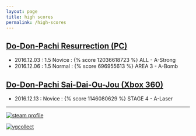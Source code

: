 ```yaml
---
layout: page
title: high scores
permalink: /high-scores
---
```

## [Do-Don-Pachi Resurrection (PC)](http://www.caveshmups.com/dodonpachi)

- 2016.12.03 : 1.5 Novice : {% score 12036618723 %} ALL - A-Strong
- 2016.12.06 : 1.5 Normal : {% score 696955613 %} AREA 3 - A-Bomb

## [Do-Don-Pachi Sai-Dai-Ou-Jou (Xbox 360)](http://www.cave.co.jp/gameonline/Xbox360/saidaioujou/)

- 2016.12.13 : Novice : {% score 1146080629 %} STAGE 4 - A-Laser

---

[![steam profile](http://steamsignature.com/profile/english/76561197982255149.png)](http://steamcommunity.com/id/komidore64/)

[![vgcollect](http://vgcollect.com/sig/komidore64.jpg)](http://vgcollect.com/komidore64)
